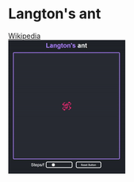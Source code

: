 # Langton's ant

[Wikipedia](https://en.wikipedia.org/wiki/Langton's_ant)\
[![Langton's ant](/langtons-ant.gif)](link)
